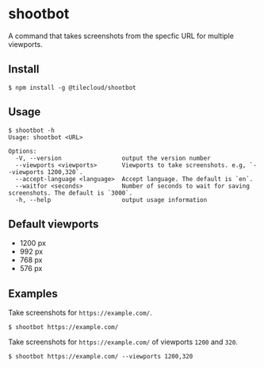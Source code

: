 # shootbot

A command that takes screenshots from the specfic URL for multiple viewports. 

## Install

```
$ npm install -g @tilecloud/shootbot
```

## Usage

```
$ shootbot -h
Usage: shootbot <URL>

Options:
  -V, --version                 output the version number
  --viewports <viewports>       Viewports to take screenshots. e.g, `--viewports 1200,320`.
  --accept-language <language>  Accept language. The default is `en`.
  --waitfor <seconds>           Number of seconds to wait for saving screenshots. The default is `3000`.
  -h, --help                    output usage information
```

## Default viewports

* 1200 px
* 992 px
* 768 px
* 576 px

## Examples

Take screenshots for `https://example.com/`. 

```
$ shootbot https://example.com/
```

Take screenshots for `https://example.com/` of viewports `1200` and `320`.

```
$ shootbot https://example.com/ --viewports 1200,320
```